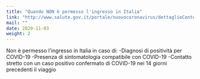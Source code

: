 ```yaml
---
title: "Quando NON è permesso l'ingresso in Italia"
link: "http://www.salute.gov.it/portale/nuovocoronavirus/dettaglioContenutiNuovoCoronavirus.jsp?lingua=italiano&id=5411&area=nuovoCoronavirus&menu=vuoto&tab=10"
mail: ""
date: 2020-11-03
weight: 2
---
```


Non è permesso l'ingresso in Italia in caso di:
-Diagnosi di positività per COVID-19
-Presenza di sintomatologia compatibile con COVID-19
-Contatto stretto con un caso positivo confermato di COVID-19 nei 14 giorni precedenti il viaggio
